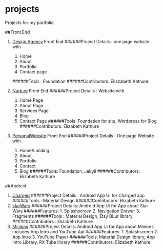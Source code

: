 # projects
Projects for my portfolio

##Front End 
1. [Design Agency](https://github.com/Kathure/foundation) Front End
    ######Project Details : one page website with 
      1. Home
      2. About
      3. Portfolio
      4. Contact page
    
    ######Tools : Foundation
    ######Contributors: Eliazabeth Kathure

2. [Nurture](https://github.com/Kathure/nurture/) Front End
    ######Project Details : Website with 
      1. Home Page
      2. About Page
      3. Services Page
      4. Blog
      5. Contact Page
    ######Tools: Foundation for site, Wordpress for Blog
    ######Contributors: Elizabeth Kathure
3. [PersonalWebsite](https://github.com/Kathure/kathure.github.io) Front End
    ######Project Details : One page Website with
      1. Home/Landing
      2. About 
      3. Portfolio
      4. Contact
      5. Blog
    ######Tools: Foundation, Jekyll
    ######Contributors: Elizabeth Kathure

##Android 
1. [Charged](https://github.com/Kathure/Charged/) 
      ######Project Details : Android App Ui for Charged app
      ######Tools : Material Design
      ######Contributors: Elizabeth Kathure
2. [starWars](https://github.com/Kathure/StarWars/) 
      ######Project Details: Android App Ui for App about Star Wars
      ######Features:
        1. Splashscreen
        2. Navigation Drawer
        3. Fragments
      ######Tools : Material Design, Etsy BLur library
      ######Contributors : Elizabeth Kathure
3. [Minions](https://github.com/kathure/Minions/) 
      ######Project Details: Android App Ui for App about Minions includes App Intro and YouTube Api
      ######Features: 
        1. Splashscreen
        2. App Intro
        3. YouTube Player
      ######Tools: Material Design library, App Intro Library, RX Tube library
      ######Contributors: Elizabeth Kathure





